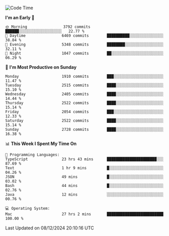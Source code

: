 <!--START_SECTION:waka-->
![Code Time](http://img.shields.io/badge/Code%20Time-4%2C602%20hrs%2040%20mins-blue)

**I'm an Early 🐤** 

```text
🌞 Morning                3792 commits        ██████░░░░░░░░░░░░░░░░░░░   22.77 % 
🌆 Daytime                6469 commits        ██████████░░░░░░░░░░░░░░░   38.84 % 
🌃 Evening                5348 commits        ████████░░░░░░░░░░░░░░░░░   32.11 % 
🌙 Night                  1047 commits        ██░░░░░░░░░░░░░░░░░░░░░░░   06.29 % 
```
📅 **I'm Most Productive on Sunday** 

```text
Monday                   1910 commits        ███░░░░░░░░░░░░░░░░░░░░░░   11.47 % 
Tuesday                  2515 commits        ████░░░░░░░░░░░░░░░░░░░░░   15.10 % 
Wednesday                2405 commits        ████░░░░░░░░░░░░░░░░░░░░░   14.44 % 
Thursday                 2522 commits        ████░░░░░░░░░░░░░░░░░░░░░   15.14 % 
Friday                   2054 commits        ███░░░░░░░░░░░░░░░░░░░░░░   12.33 % 
Saturday                 2522 commits        ████░░░░░░░░░░░░░░░░░░░░░   15.14 % 
Sunday                   2728 commits        ████░░░░░░░░░░░░░░░░░░░░░   16.38 % 
```


📊 **This Week I Spent My Time On** 

```text
💬 Programming Languages: 
TypeScript               23 hrs 43 mins      ██████████████████████░░░   87.69 % 
Text                     1 hr 9 mins         █░░░░░░░░░░░░░░░░░░░░░░░░   04.26 % 
JSON                     49 mins             █░░░░░░░░░░░░░░░░░░░░░░░░   03.02 % 
Bash                     44 mins             █░░░░░░░░░░░░░░░░░░░░░░░░   02.76 % 
Java                     12 mins             ░░░░░░░░░░░░░░░░░░░░░░░░░   00.76 % 

💻 Operating System: 
Mac                      27 hrs 2 mins       █████████████████████████   100.00 % 
```


 Last Updated on 08/12/2024 20:10:16 UTC
<!--END_SECTION:waka-->
